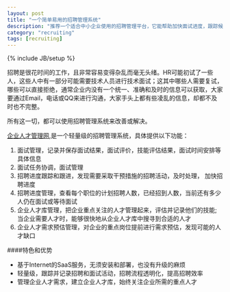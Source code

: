 ```yaml
---
layout: post
title: "一个简单易用的招聘管理系统"
description: "推荐一个适合中小企业使用的招聘管理平台，它能帮助加快面试进度，跟踪候选人信息和记录面试结果，易于使用而且免费！"
category: "recruiting"
tags: [recruiting]
---
```

{% include JB/setup %}

招聘是很花时间的工作，且非常容易变得杂乱而毫无头绪。HR可能初试了一些人，这些人中有一部分可能需要技术人员进行技术面试；这其中哪些人需要复试，哪些可以直接拒绝，通常企业内没有一个统一、准确和及时的信息可以获取，大家要通过Email，电话或QQ来进行沟通，大家手头上都有些凌乱的信息，却都不及时也不完整。


所有这一切，都可以使用招聘管理系统来改善或解决。


[企业人才管理网](http://www.talentlines.com),是一个轻量级的招聘管理系统，具体提供以下功能：

1. 面试管理，记录并保存面试结果，面试评价，技能评估结果，面试时间安排等具体信息
2. 面试任务协调，面试管理
3. 招聘进度跟踪和跟进，发现需要采取干预措施的招聘活动，及时处理， 加快招聘进度
4. 招聘进度管理，查看每个职位的计划招聘人数，已经招到人数，当前还有多少人仍在面试或等待面试
5. 企业人才库管理，把企业重点关注的人才管理起来，评估并记录他们的技能; 当企业需要人才时，能够很快地从企业人才库中搜寻到合适的人才
6. 企业人才需求预估管理，对企业的重点岗位提前进行需求预估，发现可能的人才缺口


####特色和优势

* 基于Internet的SaaS服务，无须安装和部署，也没有升级的麻烦
* 轻量级，跟踪并记录招聘和面试活动，招聘流程透明化，提高招聘效率
* 管理企业人才需求，建立企业人才库，始终关注企业所需的重点人才
